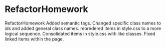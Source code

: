 # RefactorHomework
RefactorHomework
Added semantic tags.
Changed specific class names to ids and added general class names.
reoredered items in style.css to a more logical sequence.
Consolidated items in style.css with like classes.
Fixed linked items within the page.
